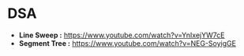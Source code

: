 # DSA
* **Line Sweep :** https://www.youtube.com/watch?v=YnIxejYW7cE
* **Segment Tree :** https://www.youtube.com/watch?v=NEG-SoyigGE
